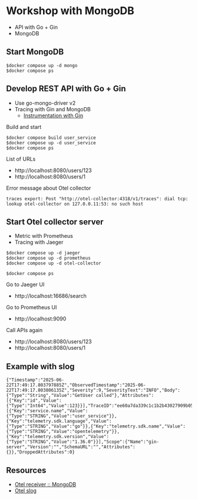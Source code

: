 # Workshop with MongoDB
* API with Go + Gin
* MongoDB

## Start MongoDB
```
$docker compose up -d mongo
$docker compose ps
```

## Develop REST API with Go + Gin
* Use go-mongo-driver v2
* Tracing with Gin and MongoDB
  * [Instrumentation with Gin](https://github.com/open-telemetry/opentelemetry-go-contrib/tree/main/instrumentation)


Build and start
```
$docker compose build user_service
$docker compose up -d user_service
$docker compose ps
```

List of URLs
* http://localhost:8080/users/123
* http://localhost:8080/users/1

Error message about Otel collector
```
traces export: Post "http://otel-collector:4318/v1/traces": dial tcp: lookup otel-collector on 127.0.0.11:53: no such host
```

## Start Otel collector server
* Metric with Prometheus
* Tracing with Jaeger

```
$docker compose up -d jaeger
$docker compose up -d prometheus
$docker compose up -d otel-collector

$docker compose ps
```

Go to Jaeger UI
* http://localhost:16686/search

Go to Prometheus UI
* http://localhost:9090

Call APIs again
* http://localhost:8080/users/123
* http://localhost:8080/users/1

## Example with slog
```
{"Timestamp":"2025-06-22T17:49:17.803797885Z","ObservedTimestamp":"2025-06-22T17:49:17.803806135Z","Severity":9,"SeverityText":"INFO","Body":{"Type":"String","Value":"GetUser called"},"Attributes":[{"Key":"id","Value":{"Type":"Int64","Value":123}}],"TraceID":"ee60a7da339c1c1b2b43027909b054e0","SpanID":"b97b9d9de709ea13","TraceFlags":"01","Resource":[{"Key":"service.name","Value":{"Type":"STRING","Value":"user_service"}},{"Key":"telemetry.sdk.language","Value":{"Type":"STRING","Value":"go"}},{"Key":"telemetry.sdk.name","Value":{"Type":"STRING","Value":"opentelemetry"}},{"Key":"telemetry.sdk.version","Value":{"Type":"STRING","Value":"1.36.0"}}],"Scope":{"Name":"gin-server","Version":"","SchemaURL":"","Attributes":{}},"DroppedAttributes":0}
```

## Resources
* [Otel receiver :: MongoDB ](https://github.com/open-telemetry/opentelemetry-collector-contrib/tree/main/receiver/mongodbreceiver)
* [Otel slog](https://github.com/open-telemetry/opentelemetry-go-contrib/tree/main/bridges/otelslog)